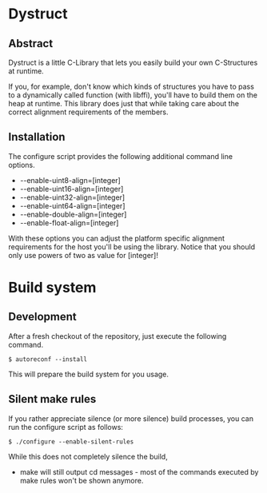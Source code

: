 Dystruct
========

Abstract
--------
Dystruct is a little C-Library that lets you easily build your own
C-Structures at runtime.

If you, for example, don't know which kinds of structures you have to pass to a
dynamically called function (with libffi), you'll have to build them on the heap at runtime. This
library does just that while taking care about the correct alignment requirements of the 
members. 

Installation
-----------
The configure script provides the following additional
command line options.

* --enable-uint8-align=[integer] 
* --enable-uint16-align=[integer]
* --enable-uint32-align=[integer]
* --enable-uint64-align=[integer]
* --enable-double-align=[integer]
* --enable-float-align=[integer] 

With these options you can adjust the platform
specific alignment requirements for the host you'll be using
the library. Notice that you should only use powers of two
as value for [integer]!

Build system
============

Development
-----------
After a fresh checkout of the repository, just execute the following command.

    $ autoreconf --install

This will prepare the build system for you usage.

Silent make rules
-----------------
If you rather appreciate silence (or more silence)
build processes, you can run the configure script 
as follows:

    $ ./configure --enable-silent-rules

While this does not completely silence the build,
- make will still output cd messages -
most of the commands executed by make rules
won't be shown anymore. 
